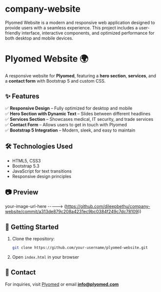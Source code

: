# company-website
Plyomed Website is a modern and responsive web application designed to provide users with a seamless experience. This project includes a user-friendly interface, interactive components, and optimized performance for both desktop and mobile devices.
# Plyomed Website 🌍  
A responsive website for **Plyomed**, featuring a **hero section**, **services**, and a **contact form** with Bootstrap 5 and custom CSS.

## ✨ Features  
✅ **Responsive Design** – Fully optimized for desktop and mobile  
✅ **Hero Section with Dynamic Text** – Slides between different headlines  
✅ **Services Section** – Showcases medical, IT security, and trade services  
✅ **Contact Form** – Allows users to get in touch with Plyomed  
✅ **Bootstrap 5 Integration** – Modern, sleek, and easy to maintain  

## 🛠️ Technologies Used  
- HTML5, CSS3  
- Bootstrap 5.3  
- JavaScript for text transitions  
- Responsive design principles  

## 📷 Preview  
your-image-url-here ----->   (https://github.com/dileepbethu/company-website/commit/a313de879c208a4231ec9bc0384f249c7dc78109))  

## 🚀 Getting Started  
1. Clone the repository:  
   ```bash
   git clone https://github.com/your-username/plyomed-website.git
   ```
2. Open `index.html` in your browser  

## 📩 Contact  
For inquiries, visit [Plyomed](https://plyomed.com) or email **info@plyomed.com**  

